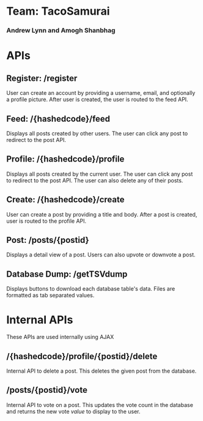 # Team: TacoSamurai
### Andrew Lynn and Amogh Shanbhag

# APIs

## Register: /register
User can create an account by providing a username, email, and optionally a profile picture. After user is created, the user is routed to the feed API.

## Feed: /{hashedcode}/feed
Displays all posts created by other users. The user can click any post to redirect to the post API.

## Profile: /{hashedcode}/profile
Displays all posts created by the current user. The user can click any post to redirect to the post API. The user can also delete any of their posts.

## Create: /{hashedcode}/create
User can create a post by providing a title and body. After a post is created, user is routed to the profile API.

## Post: /posts/{postid}
Displays a detail view of a post. Users can also upvote or downvote a post.

## Database Dump: /getTSVdump
Displays buttons to download each database table's data. Files are formatted as tab separated values.

# Internal APIs
These APIs are used internally using AJAX

## /{hashedcode}/profile/{postid}/delete
Internal API to delete a post. This deletes the given post from the database.

## /posts/{postid}/vote
Internal API to vote on a post. This updates the vote count in the database and returns the new vote *value* to display to the user.